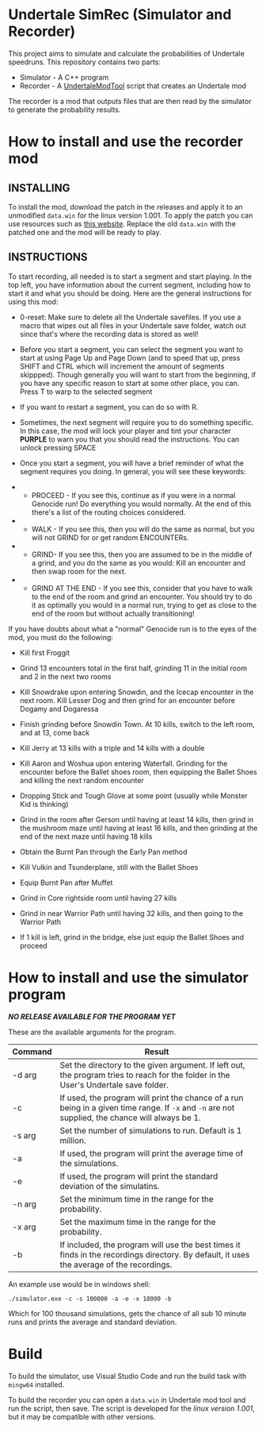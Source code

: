 # Undertale SimRec (Simulator and Recorder)

This project aims to simulate and calculate the probabilities of Undertale speedruns. This repository contains two parts:

* Simulator - A C++ program
* Recorder - A [UndertaleModTool](https://github.com/krzys-h/UndertaleModTool) script that creates an Undertale mod

The recorder is a mod that outputs files that are then read by the simulator to generate the probability results.

# How to install and use the recorder mod


## INSTALLING
To install the mod, download the patch in the releases and apply it to an unmodified `data.win` for the linux version 1.001.
To apply the patch you can use resources such as [this website](https://www.marcrobledo.com/RomPatcher.js/). Replace the
old `data.win` with the patched one and the mod will be ready to play.

## INSTRUCTIONS

To start recording, all needed is to start a segment and start playing. In the top left, you have information about the current segment, including how to start it and what you should be doing. Here are the general instructions for using this mod:

* 0-reset: Make sure to delete all the Undertale savefiles. If you use a macro that wipes out all files in your Undertale save folder, watch out since that's where the recording data is stored as well!

* Before you start a segment, you can select the segment you want to start at using Page Up and Page Down (and to speed that up, press SHIFT and CTRL which will increment the amount of segments skippped). Though generally you will want to start from the beginning, if you have any specific reason to start at some other place, you can. Press T to warp to the selected segment

* If you want to restart a segment, you can do so with R.

* Sometimes, the next segment will require you to do something specific. In this case, the mod will lock your player and tint your character **PURPLE** to warn you that you should read the instructions. You can unlock pressing SPACE

* Once you start a segment, you will have a brief reminder of what the segment requires you doing. In general, you will see these keywords:

* * PROCEED - If you see this, continue as if you were in a normal Genocide run! Do everything you would normally. At the end of this there's a list of the routing choices considered.

* * WALK - If you see this, then you will do the same as normal, but you will not GRIND for or get random ENCOUNTERs.

* * GRIND-  If you see this, then you are assumed to be in the middle of a grind, and you do the same as you would: Kill an encounter and then swap room for the next.

* * GRIND AT THE END - If you see this, consider that you have to walk to the end of the room and grind an encounter. You should try to do it as optimally you would in a normal run, trying to get as close to the end of the room but without actually transitioning!

If you have doubts about what a "normal" Genocide run is to the eyes of the mod, you must do the following:

* Kill first Froggit

* Grind 13 encounters total in the first half, grinding 11 in the initial room and 2 in the next two rooms

* Kill Snowdrake upon entering Snowdin, and the Icecap encounter in the next room. Kill Lesser Dog and then grind for an encounter before Dogamy and Dogaressa

* Finish grinding before Snowdin Town. At 10 kills, switch to the left room, and at 13, come back

* Kill Jerry at 13 kills with a triple and 14 kills with a double

* Kill Aaron and Woshua upon entering Waterfall. Grinding for the encounter before the Ballet shoes room, then equipping the Ballet Shoes and killing the next random encounter

* Dropping Stick and Tough Glove at some point (usually while Monster Kid is thinking)

* Grind in the room after Gerson until having at least 14 kills, then grind in the mushroom maze until having at least 16 kills, and then grinding at the end of the next maze until having 18 kills

* Obtain the Burnt Pan through the Early Pan method

* Kill Vulkin and Tsunderplane, still with the Ballet Shoes

* Equip Burnt Pan after Muffet

* Grind in Core rightside room until having 27 kills

* Grind in near Warrior Path until having 32 kills, and then going to the Warrior Path

* If 1 kill is left, grind in the bridge, else just equip the Ballet Shoes and proceed

# How to install and use the simulator program

***NO RELEASE AVAILABLE FOR THE PROGRAM YET***

These are the available arguments for the program.

| Command | Result                                                                                                                                           |
|---------|--------------------------------------------------------------------------------------------------------------------------------------------------|
| -d arg  | Set the directory to the given argument. If left out, the program tries to reach for the folder in the User's Undertale save folder.             |
| -c      | If used, the program will print the chance of a run being in a given time range. If `-x` and `-n` are not supplied, the chance will always be 1. |
| -s arg  | Set the number of simulations to run. Default is 1 million.                                                                                      |
| -a      | If used, the program will print the average time of the simulations.                                                                             |
| -e      | If used, the program will print the standard deviation of the simulatins.                                                                        |
| -n arg  | Set the minimum time in the range for the probability.                                                                                           |
| -x arg  | Set the maximum time in the range for the probability.                                                                                           |
| -b      | If included, the program will use the best times it finds in the recordings directory. By default, it uses the average of the recordings.        |

An example use would be in windows shell:

```./simulator.exe -c -s 100000 -a -e -x 18000 -b```

Which for 100 thousand simulations, gets the chance of all sub 10 minute runs and prints the average and standard deviation.

# Build

To build the simulator, use Visual Studio Code and run the build task with `mingw64` installed.

To build the recorder you can open a `data.win` in Undertale mod tool and run the script, then save.
The script is developed for the *linux version 1.001*, but it may be compatible with other versions.

